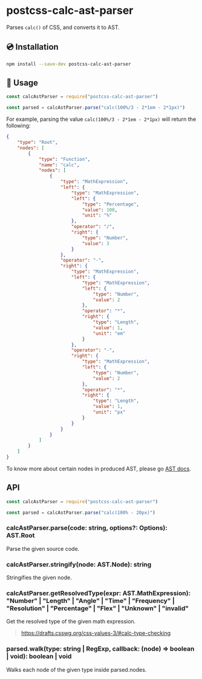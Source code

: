 # postcss-calc-ast-parser

Parses `calc()` of CSS, and converts it to AST.

## :cd: Installation

```bash
npm install --save-dev postcss-calc-ast-parser
```

## :book: Usage

```js
const calcAstParser = require("postcss-calc-ast-parser")

const parsed = calcAstParser.parse("calc(100%/3 - 2*1em - 2*1px)")
```

For example, parsing the value `calc(100%/3 - 2*1em - 2*1px)` will return the following:

```json
{
    "type": "Root",
    "nodes": [
        {
            "type": "Function",
            "name": "calc",
            "nodes": [
                {
                    "type": "MathExpression",
                    "left": {
                        "type": "MathExpression",
                        "left": {
                            "type": "Percentage",
                            "value": 100,
                            "unit": "%"
                        },
                        "operator": "/",
                        "right": {
                            "type": "Number",
                            "value": 3
                        }
                    },
                    "operator": "-",
                    "right": {
                        "type": "MathExpression",
                        "left": {
                            "type": "MathExpression",
                            "left": {
                                "type": "Number",
                                "value": 2
                            },
                            "operator": "*",
                            "right": {
                                "type": "Length",
                                "value": 1,
                                "unit": "em"
                            }
                        },
                        "operator": "-",
                        "right": {
                            "type": "MathExpression",
                            "left": {
                                "type": "Number",
                                "value": 2
                            },
                            "operator": "*",
                            "right": {
                                "type": "Length",
                                "value": 1,
                                "unit": "px"
                            }
                        }
                    }
                }
            ]
        }
    ]
}
```

To know more about certain nodes in produced AST, please go [AST docs](./docs/ast.md).

## API

```js
const calcAstParser = require("postcss-calc-ast-parser")

const parsed = calcAstParser.parse("calc(100% - 20px)")
```

### calcAstParser.parse(code: string, options?: Options): AST.Root

Parse the given source code.

### calcAstParser.stringify(node: AST.Node): string

Stringifies the given node.

### calcAstParser.getResolvedType(expr: AST.MathExpression): "Number" | "Length" | "Angle" | "Time" | "Frequency" | "Resolution" | "Percentage" | "Flex" | "Unknown" | "invalid"

Get the resolved type of the given math expression.
> https://drafts.csswg.org/css-values-3/#calc-type-checking

### parsed.walk(type: string | RegExp, callback: (node) => boolean | void): boolean | void

Walks each node of the given type inside parsed.nodes.


